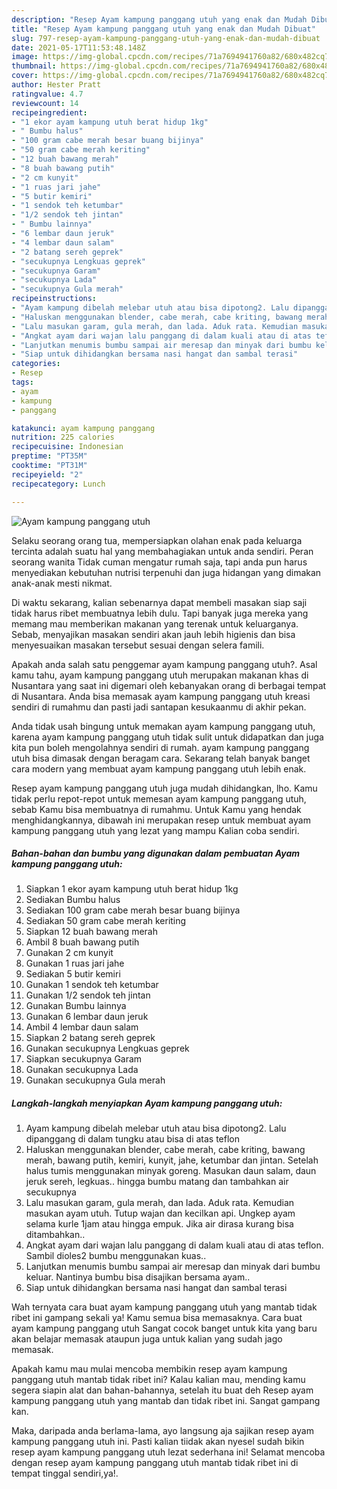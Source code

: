 ```yaml
---
description: "Resep Ayam kampung panggang utuh yang enak dan Mudah Dibuat"
title: "Resep Ayam kampung panggang utuh yang enak dan Mudah Dibuat"
slug: 797-resep-ayam-kampung-panggang-utuh-yang-enak-dan-mudah-dibuat
date: 2021-05-17T11:53:48.148Z
image: https://img-global.cpcdn.com/recipes/71a7694941760a82/680x482cq70/ayam-kampung-panggang-utuh-foto-resep-utama.jpg
thumbnail: https://img-global.cpcdn.com/recipes/71a7694941760a82/680x482cq70/ayam-kampung-panggang-utuh-foto-resep-utama.jpg
cover: https://img-global.cpcdn.com/recipes/71a7694941760a82/680x482cq70/ayam-kampung-panggang-utuh-foto-resep-utama.jpg
author: Hester Pratt
ratingvalue: 4.7
reviewcount: 14
recipeingredient:
- "1 ekor ayam kampung utuh berat hidup 1kg"
- " Bumbu halus"
- "100 gram cabe merah besar buang bijinya"
- "50 gram cabe merah keriting"
- "12 buah bawang merah"
- "8 buah bawang putih"
- "2 cm kunyit"
- "1 ruas jari jahe"
- "5 butir kemiri"
- "1 sendok teh ketumbar"
- "1/2 sendok teh jintan"
- " Bumbu lainnya"
- "6 lembar daun jeruk"
- "4 lembar daun salam"
- "2 batang sereh geprek"
- "secukupnya Lengkuas geprek"
- "secukupnya Garam"
- "secukupnya Lada"
- "secukupnya Gula merah"
recipeinstructions:
- "Ayam kampung dibelah melebar utuh atau bisa dipotong2. Lalu dipanggang di dalam tungku atau bisa di atas teflon"
- "Haluskan menggunakan blender, cabe merah, cabe kriting, bawang merah, bawang putih, kemiri, kunyit, jahe, ketumbar dan jintan. Setelah halus tumis menggunakan minyak goreng. Masukan daun salam, daun jeruk sereh, legkuas.. hingga bumbu matang dan tambahkan air secukupnya"
- "Lalu masukan garam, gula merah, dan lada. Aduk rata. Kemudian masukan ayam utuh. Tutup wajan dan kecilkan api. Ungkep ayam selama kurle 1jam atau hingga empuk. Jika air dirasa kurang bisa ditambahkan.."
- "Angkat ayam dari wajan lalu panggang di dalam kuali atau di atas teflon. Sambil dioles2 bumbu menggunakan kuas.."
- "Lanjutkan menumis bumbu sampai air meresap dan minyak dari bumbu keluar. Nantinya bumbu bisa disajikan bersama ayam.."
- "Siap untuk dihidangkan bersama nasi hangat dan sambal terasi"
categories:
- Resep
tags:
- ayam
- kampung
- panggang

katakunci: ayam kampung panggang 
nutrition: 225 calories
recipecuisine: Indonesian
preptime: "PT35M"
cooktime: "PT31M"
recipeyield: "2"
recipecategory: Lunch

---
```



![Ayam kampung panggang utuh](https://img-global.cpcdn.com/recipes/71a7694941760a82/680x482cq70/ayam-kampung-panggang-utuh-foto-resep-utama.jpg)

Selaku seorang orang tua, mempersiapkan olahan enak pada keluarga tercinta adalah suatu hal yang membahagiakan untuk anda sendiri. Peran seorang  wanita Tidak cuman mengatur rumah saja, tapi anda pun harus menyediakan kebutuhan nutrisi terpenuhi dan juga hidangan yang dimakan anak-anak mesti nikmat.

Di waktu  sekarang, kalian sebenarnya dapat membeli masakan siap saji tidak harus ribet membuatnya lebih dulu. Tapi banyak juga mereka yang memang mau memberikan makanan yang terenak untuk keluarganya. Sebab, menyajikan masakan sendiri akan jauh lebih higienis dan bisa menyesuaikan masakan tersebut sesuai dengan selera famili. 



Apakah anda salah satu penggemar ayam kampung panggang utuh?. Asal kamu tahu, ayam kampung panggang utuh merupakan makanan khas di Nusantara yang saat ini digemari oleh kebanyakan orang di berbagai tempat di Nusantara. Anda bisa memasak ayam kampung panggang utuh kreasi sendiri di rumahmu dan pasti jadi santapan kesukaanmu di akhir pekan.

Anda tidak usah bingung untuk memakan ayam kampung panggang utuh, karena ayam kampung panggang utuh tidak sulit untuk didapatkan dan juga kita pun boleh mengolahnya sendiri di rumah. ayam kampung panggang utuh bisa dimasak dengan beragam cara. Sekarang telah banyak banget cara modern yang membuat ayam kampung panggang utuh lebih enak.

Resep ayam kampung panggang utuh juga mudah dihidangkan, lho. Kamu tidak perlu repot-repot untuk memesan ayam kampung panggang utuh, sebab Kamu bisa membuatnya di rumahmu. Untuk Kamu yang hendak menghidangkannya, dibawah ini merupakan resep untuk membuat ayam kampung panggang utuh yang lezat yang mampu Kalian coba sendiri.

<!--inarticleads1-->

##### Bahan-bahan dan bumbu yang digunakan dalam pembuatan Ayam kampung panggang utuh:

1. Siapkan 1 ekor ayam kampung utuh berat hidup 1kg
1. Sediakan  Bumbu halus
1. Sediakan 100 gram cabe merah besar buang bijinya
1. Sediakan 50 gram cabe merah keriting
1. Siapkan 12 buah bawang merah
1. Ambil 8 buah bawang putih
1. Gunakan 2 cm kunyit
1. Gunakan 1 ruas jari jahe
1. Sediakan 5 butir kemiri
1. Gunakan 1 sendok teh ketumbar
1. Gunakan 1/2 sendok teh jintan
1. Gunakan  Bumbu lainnya
1. Gunakan 6 lembar daun jeruk
1. Ambil 4 lembar daun salam
1. Siapkan 2 batang sereh geprek
1. Gunakan secukupnya Lengkuas geprek
1. Siapkan secukupnya Garam
1. Gunakan secukupnya Lada
1. Gunakan secukupnya Gula merah




<!--inarticleads2-->

##### Langkah-langkah menyiapkan Ayam kampung panggang utuh:

1. Ayam kampung dibelah melebar utuh atau bisa dipotong2. Lalu dipanggang di dalam tungku atau bisa di atas teflon
1. Haluskan menggunakan blender, cabe merah, cabe kriting, bawang merah, bawang putih, kemiri, kunyit, jahe, ketumbar dan jintan. Setelah halus tumis menggunakan minyak goreng. Masukan daun salam, daun jeruk sereh, legkuas.. hingga bumbu matang dan tambahkan air secukupnya
1. Lalu masukan garam, gula merah, dan lada. Aduk rata. Kemudian masukan ayam utuh. Tutup wajan dan kecilkan api. Ungkep ayam selama kurle 1jam atau hingga empuk. Jika air dirasa kurang bisa ditambahkan..
1. Angkat ayam dari wajan lalu panggang di dalam kuali atau di atas teflon. Sambil dioles2 bumbu menggunakan kuas..
1. Lanjutkan menumis bumbu sampai air meresap dan minyak dari bumbu keluar. Nantinya bumbu bisa disajikan bersama ayam..
1. Siap untuk dihidangkan bersama nasi hangat dan sambal terasi




Wah ternyata cara buat ayam kampung panggang utuh yang mantab tidak ribet ini gampang sekali ya! Kamu semua bisa memasaknya. Cara buat ayam kampung panggang utuh Sangat cocok banget untuk kita yang baru akan belajar memasak ataupun juga untuk kalian yang sudah jago memasak.

Apakah kamu mau mulai mencoba membikin resep ayam kampung panggang utuh mantab tidak ribet ini? Kalau kalian mau, mending kamu segera siapin alat dan bahan-bahannya, setelah itu buat deh Resep ayam kampung panggang utuh yang mantab dan tidak ribet ini. Sangat gampang kan. 

Maka, daripada anda berlama-lama, ayo langsung aja sajikan resep ayam kampung panggang utuh ini. Pasti kalian tiidak akan nyesel sudah bikin resep ayam kampung panggang utuh lezat sederhana ini! Selamat mencoba dengan resep ayam kampung panggang utuh mantab tidak ribet ini di tempat tinggal sendiri,ya!.

